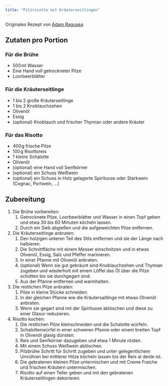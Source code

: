 ```yaml
---
title: "Pilzrisotto mit Kräuterseitlingen"
---
```

Originales Rezept von [Adam Ragusea](https://www.youtube.com/watch?v=R_j5k4YCDdI)

## Zutaten pro Portion
### Für die Brühe
- 500&hairsp;ml Wasser
- Eine Hand voll getrockneter Pilze
- Loorbeerblätter
### Für die Kräuterseitlinge
- 1 bis 2 große Kräuterseitlinge
- 1 bis 2 Knoblauchzehen
- Olivenöl
- Essig
- (optional) Knoblauch und frischer Thymian oder andere Kräuter
### Für das Risotto
- 400&hairsp;g frische Pilze
- 100&hairsp;g Risottoreis
- 1 kleine Schalotte
- Olivenöl
- (optional) eine Hand voll Senfkörner
- (optional) ein Schuss Weißwein
- (optional) ein Schuss in Holz gelagerte Spirituose oder Starkwein (Cognac, Portwein, ...)

## Zubereitung
1. Die Brühe vorbereiten:
    1. Getrocknete Pilze, Loorbeerblätter und Wasser in einen Topf geben und etwa 30 bis 60 Minuten köcheln lassen.
    1. Durch ein Sieb abgießen und die aufgeweichten Pilze entfernen.
1. Die Kräuterseitlinge anbraten:
    1. Den holzigen unteren Teil des Stils entfernen und sie der Länge nach halbieren. 
    1. Die Schnittfläche mit einem Messer einschnitzen und in etwas Olivenöl, Essig, Salz und Pfeffer marinieren.
    1. In einer Pfanne mit Olivenöl anbraten.
    1. (optional) Wenn sie gut gebräunt sind Knoblauchzehen und Thymian zugeben und wiederholt mit einem Löffel das Öl über die Pilze schütten bis sie durchgegart sind. 
    1. Aus der Pfanne entfernen und warmhalten.
1. Die restlichen Pilze anbraten:
    1. Pilze in kleine Stücke schneiden.
    1. In der gleichen Pfanne wie die Kräutersaitlinge mit etwas Olivenöl anbraten.
    1. Wenn sie gegart sind mit der Spirituose ablöschen und diese zu einer Glasur reduzieren.
1. Risotto kochen:
    1. Die restlichen Pilze kleinschneiden und die Schalotte würfeln.
    1. Schalottenwürfel in einer schweren Pfanne oder einem breiten Topf in Olivenöl glasig dünsten.
    1. Reis und Senfkörner dazugeben und etwa 1 Minute rösten.
    1. Mit einem Schuss Weißwein ablöschen.
    1. Pilzbrühe Schritt für Schritt zugeben und unter gelegentlichem Umrühren bei mittlerer Hitze köcheln lassen bis der Reis al dente ist.
    1. Die gebratenen kleinen Pilze untermischen und mit Creme Fraiche und frischen Kräutern untermischen.
    1. Risotto auf einen Teller geben und mit den gebratenen Kräuterseitlingen dekorieren.
